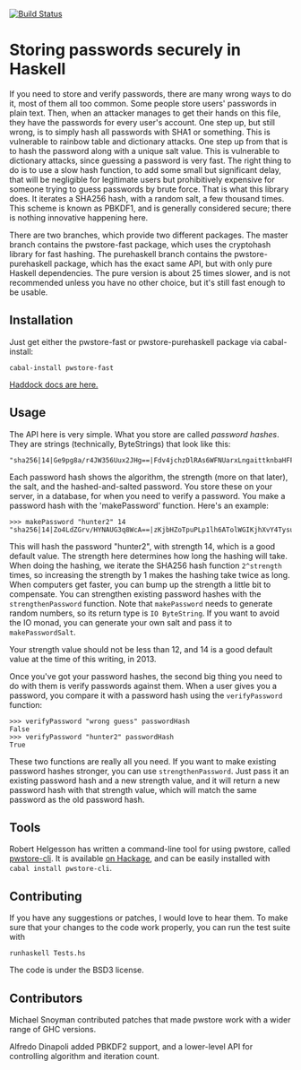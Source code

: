 [![Build Status](https://travis-ci.org/PeterScott/pwstore.svg?branch=master)](https://travis-ci.org/PeterScott/pwstore)

Storing passwords securely in Haskell
=======================

If you need to store and verify passwords, there are many wrong ways to do it, most of them all too common. Some people store users' passwords in plain text. Then, when an attacker manages to get their hands on this file, they have the passwords for every user's account. One step up, but still wrong, is to simply hash all passwords with SHA1 or something. This is vulnerable to rainbow table and dictionary attacks. One step up from that is to hash the password along with a unique salt value. This is vulnerable to dictionary attacks, since guessing a password is very fast. The right thing to do is to use a slow hash function, to add some small but significant delay, that will be negligible for legitimate users but prohibitively expensive for someone trying to guess passwords by brute force. That is what this library does. It iterates a SHA256 hash, with a random salt, a few thousand times. This scheme is known as PBKDF1, and is generally considered secure; there is nothing innovative happening here.

There are two branches, which provide two different packages. The master branch
contains the pwstore-fast package, which uses the cryptohash library for fast
hashing. The purehaskell branch contains the pwstore-purehaskell package, which
has the exact same API, but with only pure Haskell dependencies. The pure
version is about 25 times slower, and is not recommended unless you have no
other choice, but it's still fast enough to be usable.

Installation
---------

Just get either the pwstore-fast or pwstore-purehaskell package via cabal-install:

    cabal-install pwstore-fast

[Haddock docs are here.](http://hackage.haskell.org/packages/archive/pwstore-fast/2.0/doc/html/Crypto-PasswordStore.html)


Usage
-----

The API here is very simple. What you store are called *password hashes*.  They are strings (technically, ByteStrings) that look like this:

    "sha256|14|Ge9pg8a/r4JW356Uux2JHg==|Fdv4jchzDlRAs6WFNUarxLngaittknbaHFFc0k8hAy0="

Each password hash shows the algorithm, the strength (more on that later),
the salt, and the hashed-and-salted password. You store these on your server,
in a database, for when you need to verify a password. You make a password
hash with the 'makePassword' function. Here's an example:

    >>> makePassword "hunter2" 14
    "sha256|14|Zo4LdZGrv/HYNAUG3q8WcA==|zKjbHZoTpuPLp1lh6ATolWGIKjhXvY4TysuKvqtNFyk="

This will hash the password "hunter2", with strength 14, which is a good default value. The strength here determines how long the hashing will take. When doing the hashing, we iterate the SHA256 hash function `2^strength` times, so increasing the strength by 1 makes the hashing take twice as long. When computers get faster, you can bump up the strength a little bit to compensate. You can strengthen existing password hashes with the `strengthenPassword` function. Note that `makePassword` needs to generate random numbers, so its return type is `IO ByteString`. If you want to avoid the IO monad, you can generate your own salt and pass it to `makePasswordSalt`.

Your strength value should not be less than 12, and 14 is a good default value at the time of this writing, in 2013.

Once you've got your password hashes, the second big thing you need to do with them is verify passwords against them. When a user gives you a password, you compare it with a password hash using the `verifyPassword` function:

    >>> verifyPassword "wrong guess" passwordHash
    False
    >>> verifyPassword "hunter2" passwordHash
    True

These two functions are really all you need. If you want to make existing password hashes stronger, you can use `strengthenPassword`. Just pass it an existing password hash and a new strength value, and it will return a new password hash with that strength value, which will match the same password as the old password hash.

Tools
-----

Robert Helgesson has written a command-line tool for using pwstore, called [pwstore-cli](http://darcsden.com/rycee/pwstore-cli). It is available [on Hackage](http://hackage.haskell.org/package/pwstore-cli-0.1), and can be easily installed with `cabal install pwstore-cli`.

Contributing
------

If you have any suggestions or patches, I would love to hear them. To make sure that your changes to the code work properly, you can run the test suite with

    runhaskell Tests.hs

The code is under the BSD3 license.

Contributors
------

Michael Snoyman contributed patches that made pwstore work with a wider range of GHC versions.

Alfredo Dinapoli added PBKDF2 support, and a lower-level API for controlling algorithm and iteration count.
